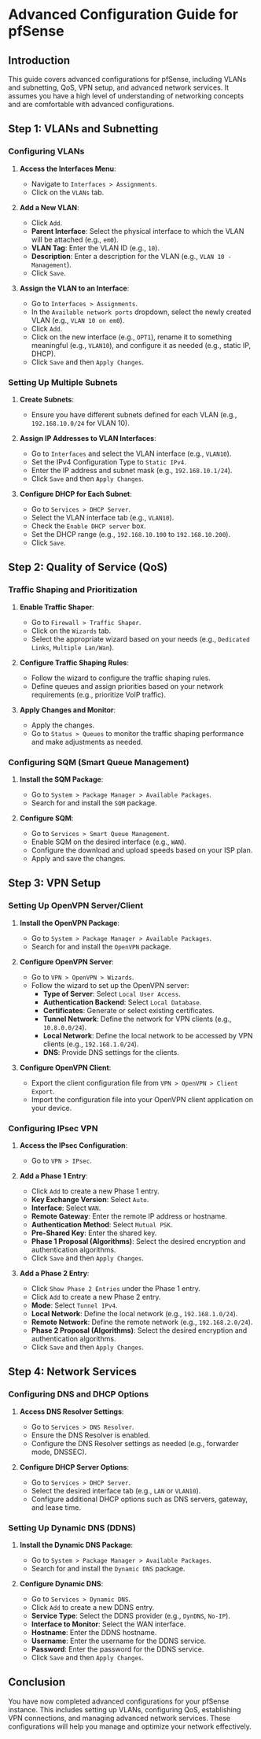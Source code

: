 # Advanced Configuration Guide for pfSense

## Introduction
This guide covers advanced configurations for pfSense, including VLANs and subnetting, QoS, VPN setup, and advanced network services. It assumes you have a high level of understanding of networking concepts and are comfortable with advanced configurations.

## Step 1: VLANs and Subnetting

### Configuring VLANs
1. **Access the Interfaces Menu**:
   - Navigate to `Interfaces > Assignments`.
   - Click on the `VLANs` tab.

2. **Add a New VLAN**:
   - Click `Add`.
   - **Parent Interface**: Select the physical interface to which the VLAN will be attached (e.g., `em0`).
   - **VLAN Tag**: Enter the VLAN ID (e.g., `10`).
   - **Description**: Enter a description for the VLAN (e.g., `VLAN 10 - Management`).
   - Click `Save`.

3. **Assign the VLAN to an Interface**:
   - Go to `Interfaces > Assignments`.
   - In the `Available network ports` dropdown, select the newly created VLAN (e.g., `VLAN 10 on em0`).
   - Click `Add`.
   - Click on the new interface (e.g., `OPT1`), rename it to something meaningful (e.g., `VLAN10`), and configure it as needed (e.g., static IP, DHCP).
   - Click `Save` and then `Apply Changes`.

### Setting Up Multiple Subnets
1. **Create Subnets**:
   - Ensure you have different subnets defined for each VLAN (e.g., `192.168.10.0/24` for VLAN 10).

2. **Assign IP Addresses to VLAN Interfaces**:
   - Go to `Interfaces` and select the VLAN interface (e.g., `VLAN10`).
   - Set the IPv4 Configuration Type to `Static IPv4`.
   - Enter the IP address and subnet mask (e.g., `192.168.10.1/24`).
   - Click `Save` and then `Apply Changes`.

3. **Configure DHCP for Each Subnet**:
   - Go to `Services > DHCP Server`.
   - Select the VLAN interface tab (e.g., `VLAN10`).
   - Check the `Enable DHCP server` box.
   - Set the DHCP range (e.g., `192.168.10.100` to `192.168.10.200`).
   - Click `Save`.

## Step 2: Quality of Service (QoS)

### Traffic Shaping and Prioritization
1. **Enable Traffic Shaper**:
   - Go to `Firewall > Traffic Shaper`.
   - Click on the `Wizards` tab.
   - Select the appropriate wizard based on your needs (e.g., `Dedicated Links`, `Multiple Lan/Wan`).

2. **Configure Traffic Shaping Rules**:
   - Follow the wizard to configure the traffic shaping rules.
   - Define queues and assign priorities based on your network requirements (e.g., prioritize VoIP traffic).

3. **Apply Changes and Monitor**:
   - Apply the changes.
   - Go to `Status > Queues` to monitor the traffic shaping performance and make adjustments as needed.

### Configuring SQM (Smart Queue Management)
1. **Install the SQM Package**:
   - Go to `System > Package Manager > Available Packages`.
   - Search for and install the `SQM` package.

2. **Configure SQM**:
   - Go to `Services > Smart Queue Management`.
   - Enable SQM on the desired interface (e.g., `WAN`).
   - Configure the download and upload speeds based on your ISP plan.
   - Apply and save the changes.

## Step 3: VPN Setup

### Setting Up OpenVPN Server/Client
1. **Install the OpenVPN Package**:
   - Go to `System > Package Manager > Available Packages`.
   - Search for and install the `OpenVPN` package.

2. **Configure OpenVPN Server**:
   - Go to `VPN > OpenVPN > Wizards`.
   - Follow the wizard to set up the OpenVPN server:
     - **Type of Server**: Select `Local User Access`.
     - **Authentication Backend**: Select `Local Database`.
     - **Certificates**: Generate or select existing certificates.
     - **Tunnel Network**: Define the network for VPN clients (e.g., `10.8.0.0/24`).
     - **Local Network**: Define the local network to be accessed by VPN clients (e.g., `192.168.1.0/24`).
     - **DNS**: Provide DNS settings for the clients.

3. **Configure OpenVPN Client**:
   - Export the client configuration file from `VPN > OpenVPN > Client Export`.
   - Import the configuration file into your OpenVPN client application on your device.

### Configuring IPsec VPN
1. **Access the IPsec Configuration**:
   - Go to `VPN > IPsec`.

2. **Add a Phase 1 Entry**:
   - Click `Add` to create a new Phase 1 entry.
   - **Key Exchange Version**: Select `Auto`.
   - **Interface**: Select `WAN`.
   - **Remote Gateway**: Enter the remote IP address or hostname.
   - **Authentication Method**: Select `Mutual PSK`.
   - **Pre-Shared Key**: Enter the shared key.
   - **Phase 1 Proposal (Algorithms)**: Select the desired encryption and authentication algorithms.
   - Click `Save` and then `Apply Changes`.

3. **Add a Phase 2 Entry**:
   - Click `Show Phase 2 Entries` under the Phase 1 entry.
   - Click `Add` to create a new Phase 2 entry.
   - **Mode**: Select `Tunnel IPv4`.
   - **Local Network**: Define the local network (e.g., `192.168.1.0/24`).
   - **Remote Network**: Define the remote network (e.g., `192.168.2.0/24`).
   - **Phase 2 Proposal (Algorithms)**: Select the desired encryption and authentication algorithms.
   - Click `Save` and then `Apply Changes`.

## Step 4: Network Services

### Configuring DNS and DHCP Options
1. **Access DNS Resolver Settings**:
   - Go to `Services > DNS Resolver`.
   - Ensure the DNS Resolver is enabled.
   - Configure the DNS Resolver settings as needed (e.g., forwarder mode, DNSSEC).

2. **Configure DHCP Server Options**:
   - Go to `Services > DHCP Server`.
   - Select the desired interface tab (e.g., `LAN` or `VLAN10`).
   - Configure additional DHCP options such as DNS servers, gateway, and lease time.

### Setting Up Dynamic DNS (DDNS)
1. **Install the Dynamic DNS Package**:
   - Go to `System > Package Manager > Available Packages`.
   - Search for and install the `Dynamic DNS` package.

2. **Configure Dynamic DNS**:
   - Go to `Services > Dynamic DNS`.
   - Click `Add` to create a new DDNS entry.
   - **Service Type**: Select the DDNS provider (e.g., `DynDNS`, `No-IP`).
   - **Interface to Monitor**: Select the WAN interface.
   - **Hostname**: Enter the DDNS hostname.
   - **Username**: Enter the username for the DDNS service.
   - **Password**: Enter the password for the DDNS service.
   - Click `Save` and then `Apply Changes`.

## Conclusion
You have now completed advanced configurations for your pfSense instance. This includes setting up VLANs, configuring QoS, establishing VPN connections, and managing advanced network services. These configurations will help you manage and optimize your network effectively.


